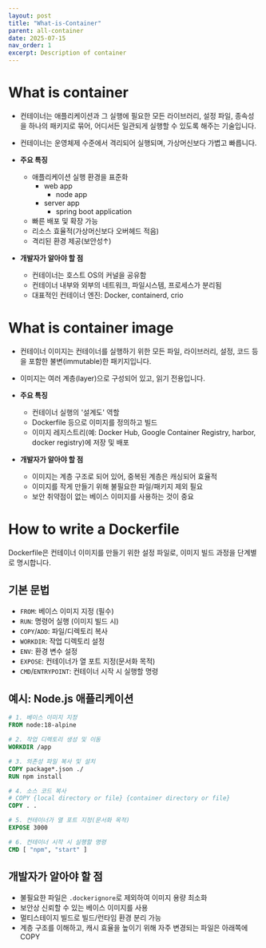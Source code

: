 ```yaml
---
layout: post
title: "What-is-Container"
parent: all-container
date: 2025-07-15
nav_order: 1
excerpt: Description of container
---
```


# What is container

- 컨테이너는 애플리케이션과 그 실행에 필요한 모든 라이브러리, 설정 파일, 종속성을 하나의 패키지로 묶어, 어디서든 일관되게 실행할 수 있도록 해주는 기술입니다.
- 컨테이너는 운영체제 수준에서 격리되어 실행되며, 가상머신보다 가볍고 빠릅니다.

- **주요 특징**

  - 애플리케이션 실행 환경을 표준화
    - web app
      - node app
    - server app
      - spring boot application
  - 빠른 배포 및 확장 가능
  - 리소스 효율적(가상머신보다 오버헤드 적음)
  - 격리된 환경 제공(보안성↑)

- **개발자가 알아야 할 점**
  - 컨테이너는 호스트 OS의 커널을 공유함
  - 컨테이너 내부와 외부의 네트워크, 파일시스템, 프로세스가 분리됨
  - 대표적인 컨테이너 엔진: Docker, containerd, crio

# What is container image

- 컨테이너 이미지는 컨테이너를 실행하기 위한 모든 파일, 라이브러리, 설정, 코드 등을 포함한 불변(immutable)한 패키지입니다.
- 이미지는 여러 계층(layer)으로 구성되어 있고, 읽기 전용입니다.

- **주요 특징**

  - 컨테이너 실행의 '설계도' 역할
  - Dockerfile 등으로 이미지를 정의하고 빌드
  - 이미지 레지스트리(예: Docker Hub, Google Container Registry, harbor, docker registry)에 저장 및 배포

- **개발자가 알아야 할 점**
  - 이미지는 계층 구조로 되어 있어, 중복된 계층은 캐싱되어 효율적
  - 이미지를 작게 만들기 위해 불필요한 파일/패키지 제외 필요
  - 보안 취약점이 없는 베이스 이미지를 사용하는 것이 중요

# How to write a Dockerfile

Dockerfile은 컨테이너 이미지를 만들기 위한 설정 파일로, 이미지 빌드 과정을 단계별로 명시합니다.

## 기본 문법

- `FROM`: 베이스 이미지 지정 (필수)
- `RUN`: 명령어 실행 (이미지 빌드 시)
- `COPY`/`ADD`: 파일/디렉토리 복사
- `WORKDIR`: 작업 디렉토리 설정
- `ENV`: 환경 변수 설정
- `EXPOSE`: 컨테이너가 열 포트 지정(문서화 목적)
- `CMD`/`ENTRYPOINT`: 컨테이너 시작 시 실행할 명령

## 예시: Node.js 애플리케이션

```dockerfile
# 1. 베이스 이미지 지정
FROM node:18-alpine

# 2. 작업 디렉토리 생성 및 이동
WORKDIR /app

# 3. 의존성 파일 복사 및 설치
COPY package*.json ./
RUN npm install

# 4. 소스 코드 복사
# COPY {local directory or file} {container directory or file}
COPY . .

# 5. 컨테이너가 열 포트 지정(문서화 목적)
EXPOSE 3000

# 6. 컨테이너 시작 시 실행할 명령
CMD [ "npm", "start" ]
```

## 개발자가 알아야 할 점

- 불필요한 파일은 `.dockerignore`로 제외하여 이미지 용량 최소화
- 보안상 신뢰할 수 있는 베이스 이미지를 사용
- 멀티스테이지 빌드로 빌드/런타임 환경 분리 가능
- 계층 구조를 이해하고, 캐시 효율을 높이기 위해 자주 변경되는 파일은 아래쪽에 COPY
